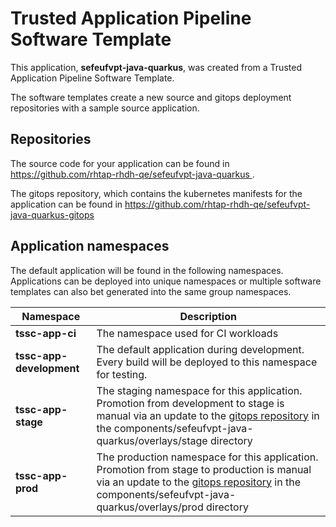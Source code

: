 # Trusted Application Pipeline Software Template

This application, **sefeufvpt-java-quarkus**, was created from a Trusted Application Pipeline Software Template.

The software templates create a new source and gitops deployment repositories with a sample source application. 

## Repositories

The source code for your application can be found in [https://github.com/rhtap-rhdh-qe/sefeufvpt-java-quarkus ](https://github.com/rhtap-rhdh-qe/sefeufvpt-java-quarkus ).
 
The gitops repository, which contains the kubernetes manifests for the application can be found in 
[https://github.com/rhtap-rhdh-qe/sefeufvpt-java-quarkus-gitops ](https://github.com/rhtap-rhdh-qe/sefeufvpt-java-quarkus-gitops ) 

## Application namespaces 

The default application will be found in the following namespaces. Applications can be deployed into unique namespaces or multiple software templates can also bet generated into the same group namespaces.  

|  Namespace   |  Description   |  
| -------- | -------- |
| **tssc-app-ci** | The namespace used for CI workloads |
| **tssc-app-development** | The default application during development. Every build will be deployed to this namespace for testing. |
| **tssc-app-stage** | The staging namespace for this application. Promotion from development to stage is manual via an update to the [gitops repository](https://github.com/rhtap-rhdh-qe/sefeufvpt-java-quarkus-gitops ) in the components/sefeufvpt-java-quarkus/overlays/stage directory |
| **tssc-app-prod** | The production namespace for this application. Promotion from stage to production is manual via an update to the [gitops repository](https://github.com/rhtap-rhdh-qe/sefeufvpt-java-quarkus-gitops ) in the components/sefeufvpt-java-quarkus/overlays/prod directory |